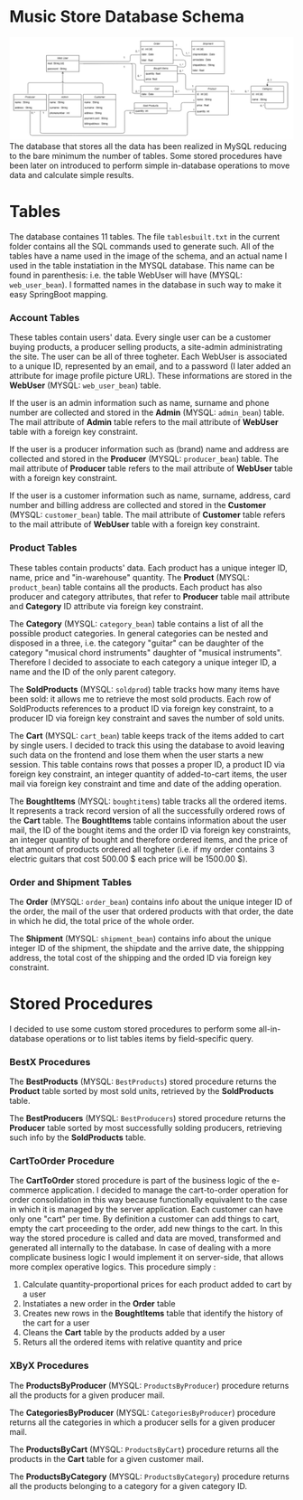 # Music Store Database Schema
![...loading...](https://github.com/iambrunoromano/MusicStore/blob/main/MusicStore/db/MusicStoreUML.png?raw=true)
The database that stores all the data has been realized in MySQL reducing to the bare minimum the number of tables. Some stored procedures have been later on introduced to perform simple in-database operations to move data and calculate simple results. 

# Tables
The database containes 11 tables. The file `tablesbuilt.txt` in the current folder contains all the SQL commands used to generate such. All of the tables have a name used in the image of the schema, and an actual name I used in the table instatiation in the MYSQL database. This name can be found in parenthesis: i.e. the table WebUser will have (MYSQL: `web_user_bean`). I formatted names in the database in such way to make it easy SpringBoot mapping. 

### Account Tables

These tables contain users' data. Every single user can be a customer buying products, a producer selling products, a site-admin administrating the site. The user can be all of three togheter. Each WebUser is associated to a unique ID, represented by an email, and to a password (I later added an attribute for image profile picture URL). These informations are stored in the **WebUser** (MYSQL: `web_user_bean`) table. 

If the user is an admin information such as name, surname and phone number are collected and stored in the **Admin** (MYSQL: `admin_bean`) table. The mail attribute of **Admin** table refers to the mail attribute of **WebUser** table with a foreign key constraint.

If the user is a producer information such as (brand) name and address are collected and stored in the **Producer** (MYSQL: `producer_bean`) table. The mail attribute of **Producer** table refers to the mail attribute of **WebUser** table with a foreign key constraint.

If the user is a customer information such as name, surname, address, card number and billing address are collected and stored in the **Customer** (MYSQL: `customer_bean`) table. The mail attribute of **Customer** table refers to the mail attribute of **WebUser** table with a foreign key constraint.

### Product Tables

These tables contain products' data. Each product has a unique integer ID, name, price and "in-warehouse" quantity. The **Product** (MYSQL: `product_bean`) table contains all the products. Each product has also producer and category attributes, that refer to **Producer** table mail attribute and **Category** ID attribute via foreign key constraint. 

The **Category** (MYSQL: `category_bean`) table contains a list of all the possible product categories. In general categories can be nested and disposed in a three, i.e. the category "guitar" can be daughter of the category "musical chord instruments" daughter of "musical instruments". Therefore I decided to associate to each category a unique integer ID, a name and the ID of the only parent category. 

The **SoldProducts** (MYSQL: `soldprod`) table tracks how many items have been sold: it allows me to retrieve the most sold products. Each row of SoldProducts references to a product ID via foreign key constraint, to a producer ID via foreign key constraint and saves the number of sold units. 

The **Cart** (MYSQL: `cart_bean`) table keeps track of the items added to cart by single users. I decided to track this using the database to avoid leaving such data on the frontend and lose them when the user starts a new session. This table contains rows that posses a proper ID, a product ID via foreign key constraint, an integer quantity of added-to-cart items, the user mail via foreign key constraint and time and date of the adding operation. 

The **BoughtItems** (MYSQL: `boughtitems`) table tracks all the ordered items. It represents a track record version of all the successfully ordered rows of the **Cart** table. The **BoughtItems** table contains information about the user mail, the ID of the bought items and the order ID via foreign key constraints, an integer quantity of bought and therefore ordered items, and the price of that amount of products ordered all togheter (i.e. if my order contains 3 electric guitars that cost 500.00 $ each price will be 1500.00 $).

### Order and Shipment Tables

The **Order** (MYSQL: `order_bean`) contains info about the unique integer ID of the order, the mail of the user that ordered products with that order, the date in which he did, the total price of the whole order. 

The **Shipment** (MYSQL: `shipment_bean`) contains info about the unique integer ID of the shipment, the shipdate and the arrive date, the shippping address, the total cost of the shipping and the orded ID via foreign key constraint. 

# Stored Procedures

I decided to use some custom stored procedures to perform some all-in-database operations or to list tables items by field-specific query.

### BestX Procedures

The **BestProducts** (MYSQL: `BestProducts`) stored procedure returns the **Product** table sorted by most sold units, retrieved by the **SoldProducts** table. 

The **BestProducers** (MYSQL: `BestProducers`) stored procedure returns the **Producer** table sorted by most successfully solding producers, retrieving such info by the **SoldProducts** table. 

### CartToOrder Procedure

The **CartToOrder** stored procedure is part of the business logic of the e-commerce application. I decided to manage the cart-to-order operation for order consolidation in this way because functionally equivalent to the case in which it is managed by the server application. Each customer can have only one "cart" per time. By definition a customer can add things to cart, empty the cart proceeding to the order, add new things to the cart. In this way the stored procedure is called and data are moved, transformed and generated all internally to the database. In case of dealing with a more complicate business logic I would implement it on server-side, that allows more complex operative logics. This procedure simply :
1. Calculate quantity-proportional prices for each product added to cart by a user
2. Instatiates a new order in the **Order** table
3. Creates new rows in the **BoughtItems** table that identify the history of the cart for a user
4. Cleans the **Cart** table by the products added by a user
5. Returs all the ordered items with relative quantity and price

### XByX Procedures

The **ProductsByProducer** (MYSQL: `ProductsByProducer`) procedure returns all the products for a given producer mail.  

The **CategoriesByProducer** (MYSQL: `CategoriesByProducer`) procedure returns all the categories in which a producer sells for a given producer mail.

The **ProductsByCart** (MYSQL: `ProductsByCart`) procedure returns all the products in the **Cart** table for a given customer mail.

The **ProductsByCategory** (MYSQL: `ProductsByCategory`) procedure returns all the products belonging to a category for a given category ID.
